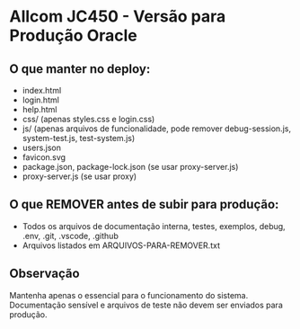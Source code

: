 # Allcom JC450 - Versão para Produção Oracle

## O que manter no deploy:

- index.html
- login.html
- help.html
- css/ (apenas styles.css e login.css)
- js/ (apenas arquivos de funcionalidade, pode remover debug-session.js, system-test.js, test-system.js)
- users.json
- favicon.svg
- package.json, package-lock.json (se usar proxy-server.js)
- proxy-server.js (se usar proxy)

## O que REMOVER antes de subir para produção:

- Todos os arquivos de documentação interna, testes, exemplos, debug, .env, .git, .vscode, .github
- Arquivos listados em ARQUIVOS-PARA-REMOVER.txt

## Observação

Mantenha apenas o essencial para o funcionamento do sistema. Documentação sensível e arquivos de teste não devem ser enviados para produção.
